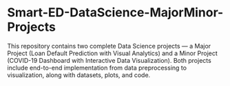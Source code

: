 # Smart-ED-DataScience-MajorMinor-Projects
This repository contains two complete Data Science projects — a Major Project (Loan Default Prediction with Visual Analytics) and a Minor Project (COVID-19 Dashboard with Interactive Data Visualization). Both projects include end-to-end implementation from data preprocessing to visualization, along with datasets, plots, and code.
